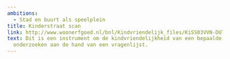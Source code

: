 ```yaml
---
ambitions:
  - Stad en buurt als speelplein
title: Kinderstraat scan
link: http://www.woonerfgoed.nl/bnl/Kindvriendelijk_files/KiSS03VVN-DUTCH-Version.pdf
text: Dit is een instrument om de kindvriendelijkheid van een bepaalde straat te
  onderzoeken aan de hand van een vragenlijst.
---
```

